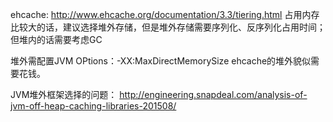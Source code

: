ehcache:
http://www.ehcache.org/documentation/3.3/tiering.html
占用内存比较大的话，建议选择堆外存储，但是堆外存储需要序列化、反序列化占用时间；但堆内的话需要考虑GC

堆外需配置JVM OPtions：-XX:MaxDirectMemorySize
ehcache的堆外貌似需要花钱。

JVM堆外框架选择的问题：
http://engineering.snapdeal.com/analysis-of-jvm-off-heap-caching-libraries-201508/
